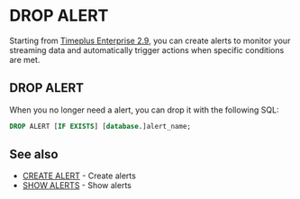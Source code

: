 # DROP ALERT
Starting from [Timeplus Enterprise 2.9](/enterprise-v2.9), you can create alerts to monitor your streaming data and automatically trigger actions when specific conditions are met.

## DROP ALERT
When you no longer need a alert, you can drop it with the following SQL:

```sql
DROP ALERT [IF EXISTS] [database.]alert_name;
```

## See also
* [CREATE ALERT](/sql-create-alert) - Create alerts
* [SHOW ALERTS](/sql-show-alerts) - Show alerts
